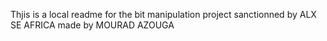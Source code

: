 Thjis is a local readme for the bit manipulation project sanctionned by ALX SE AFRICA made by MOURAD AZOUGA
